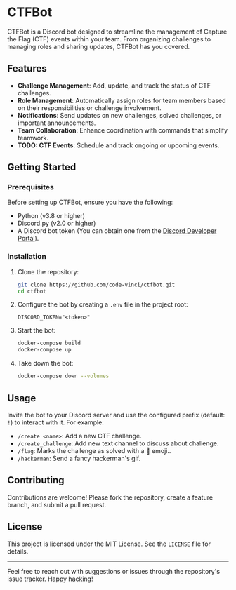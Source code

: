 # CTFBot

CTFBot is a Discord bot designed to streamline the management of Capture the Flag (CTF) events within your team. From organizing challenges to managing roles and sharing updates, CTFBot has you covered.

## Features

- **Challenge Management**: Add, update, and track the status of CTF challenges.
- **Role Management**: Automatically assign roles for team members based on their responsibilities or challenge involvement.
- **Notifications**: Send updates on new challenges, solved challenges, or important announcements.
- **Team Collaboration**: Enhance coordination with commands that simplify teamwork.
- **TODO: CTF Events**: Schedule and track ongoing or upcoming events.

## Getting Started

### Prerequisites

Before setting up CTFBot, ensure you have the following:

- Python (v3.8 or higher)
- Discord.py (v2.0 or higher)
- A Discord bot token (You can obtain one from the [Discord Developer Portal](https://discord.com/developers/applications)).

### Installation

1. Clone the repository:

   ```bash
   git clone https://github.com/code-vinci/ctfbot.git
   cd ctfbot
   ```

3. Configure the bot by creating a `.env` file in the project root:

   ```env
   DISCORD_TOKEN="<token>"
   ```

4. Start the bot:

   ```bash
   docker-compose build
   docker-compose up
   ```

5. Take down the bot:

   ```bash
   docker-compose down --volumes
   ```

## Usage

Invite the bot to your Discord server and use the configured prefix (default: `!`) to interact with it. For example:

- `/create <name>`: Add a new CTF challenge.
- `/create_challenge`: Add new text channel to discuss about challenge.
- `/flag`: Marks the challenge as solved with a 🚩 emoji..
- `/hackerman`: Send a fancy hackerman's gif.

## Contributing

Contributions are welcome! Please fork the repository, create a feature branch, and submit a pull request.

## License

This project is licensed under the MIT License. See the `LICENSE` file for details.

---

Feel free to reach out with suggestions or issues through the repository's issue tracker. Happy hacking!

